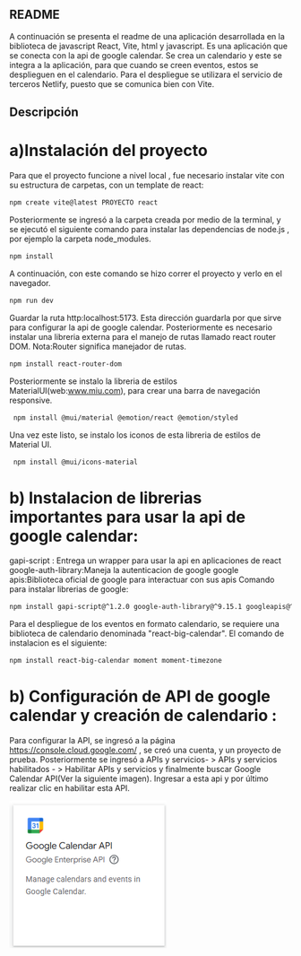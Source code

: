 ## README

A continuación se presenta el readme de una aplicación desarrollada en la biblioteca de javascript React, Vite, html y javascript.
Es una aplicación que se conecta con la api de google calendar. Se crea un calendario y este se integra a la aplicación, para que cuando se creen eventos, estos se desplieguen en el calendario.
Para el despliegue se utilizara el servicio de terceros Netlify, puesto que se comunica bien con Vite.

## Descripción

# a)Instalación del proyecto

Para que el proyecto funcione a nivel local , fue necesario instalar vite con su estructura de carpetas, con un template de react:

```bash
npm create vite@latest PROYECTO react
```

Posteriormente se ingresó a la carpeta creada por medio de la terminal, y se ejecutó el siguiente comando para instalar las dependencias de node.js , por ejemplo la carpeta node_modules.
```bash
npm install
```
A continuación, con este comando se hizo correr el proyecto y verlo en el navegador.
```bash
npm run dev
```
Guardar la ruta http:localhost:5173. Esta dirección guardarla por que sirve para configurar la api de google calendar.
Posteriormente es necesario instalar una libreria externa para el manejo de rutas llamado react router DOM.
Nota:Router significa manejador de rutas.
```bash
npm install react-router-dom
```
Posteriormente se instalo la libreria de estilos MaterialUI(web:www.miu.com), para crear una barra de navegación responsive.
```bash
 npm install @mui/material @emotion/react @emotion/styled
```
Una vez este listo, se instalo los iconos de esta libreria de estilos de Material UI.
```bash
 npm install @mui/icons-material
```

# b) Instalacion de librerias importantes para usar la api de google calendar:

gapi-script : Entrega un wrapper para usar la api en aplicaciones de react
google-auth-library:Maneja la autenticacion de google
google apis:Biblioteca oficial de google para interactuar con sus apis
Comando para instalar librerias de google:

```bash
npm install gapi-script@^1.2.0 google-auth-library@^9.15.1 googleapis@^148.0.0
```
Para el despliegue de los eventos en formato calendario, se requiere una biblioteca de calendario denominada "react-big-calendar". El comando de instalacion es el siguiente:

```bash
npm install react-big-calendar moment moment-timezone
```
# b) Configuración de API de google calendar y creación de calendario :

Para configurar la API, se ingresó a la página https://console.cloud.google.com/ , se creó una cuenta, y un proyecto de prueba.
Posteriormente se ingresó a APIs y servicios- > APIs y servicios habilitados - > Habilitar APIs y servicios y finalmente buscar Google Calendar API(Ver la siguiente imagen). Ingresar a esta api y por último realizar clic en habilitar esta API.

![](./src/images/google.png "api google")
